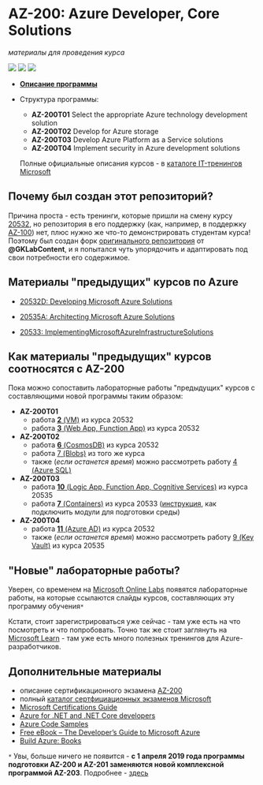 # AZ-200: Azure Developer, Core Solutions
*материалы для проведения курса*

![](https://img.shields.io/badge/made%20for-classroom-green.svg)  ![](https://img.shields.io/badge/made%20with-C%23-red.svg)  ![](https://img.shields.io/badge/temporary-code-blue.svg)

- **[Описание программы](http://nt.ua/education/microsoft/Pages/AZ-200.aspx)**
- Структура программы:
  - **AZ-200T01** Select the appropriate Azure technology development solution
  - **AZ-200T02** Develop for Azure storage
  - **AZ-200T03** Develop Azure Platform as a Service solutions
  - **AZ-200T04** Implement security in Azure development solutions

  Полные официальные описания курсов - в [каталоге IT-тренингов Microsoft](https://www.microsoft.com/en-us/learning/course-list.aspx)

## Почему был создан этот репозиторий?
Причина проста - есть тренинги, которые пришли на смену курсу [20532](https://github.com/MicrosoftLearning/20532-DevelopingMicrosoftAzureSolutions), но репозитория в его поддержку (как, например, в поддержку [AZ-100](https://github.com/MicrosoftLearning/AZ-100-MicrosoftAzureInfrastructureDeployment)) нет, плюс нужно же что-то демонстрировать студентам курса! Поэтому был создан форк [оригинального репозитория](https://github.com/GKLabContent/az200-demos) от **@GKLabContent**, и я попытался чуть упорядочить и адаптировать под свои потребности его содержимое.

## Материалы "предыдущих" курсов по Azure
- [20532D: Developing Microsoft Azure Solutions](https://github.com/MicrosoftLearning/20532-DevelopingMicrosoftAzureSolutions)
- [20535A: Architecting Microsoft Azure Solutions](https://github.com/MicrosoftLearning/20535-ArchitectingMicrosoftAzureSolutions)

- [20533: ImplementingMicrosoftAzureInfrastructureSolutions](https://github.com/MicrosoftLearning/20533-ImplementingMicrosoftAzureInfrastructureSolutions)

## Как материалы "предыдущих" курсов соотносятся с AZ-200
Пока можно сопоставить лабораторные работы "предыдущих" курсов с составляющими новой программы таким образом:
- **AZ-200T01**
  - работа [**2** (VM)](https://github.com/MicrosoftLearning/20532-DevelopingMicrosoftAzureSolutions/blob/master/Instructions/Labs/Mod02/LAB_AK_02.md) из курса 20532
  - работа [**3** (Web App, Function App)](https://github.com/MicrosoftLearning/20532-DevelopingMicrosoftAzureSolutions/blob/master/Instructions/Labs/Mod03/LAB_AK_03.md) из курса 20532
- **AZ-200T02**
  - работа [**6** (CosmosDB)](https://github.com/MicrosoftLearning/20532-DevelopingMicrosoftAzureSolutions/blob/master/Instructions/Labs/Mod06/LAB_AK_06.md) из курса 20532
  - работа [7 (Blobs)](https://github.com/MicrosoftLearning/20532-DevelopingMicrosoftAzureSolutions/blob/master/Instructions/Labs/Mod07/LAB_AK_07.md) из того же курса
  - также (*если останется время*) можно рассмотреть работу [4 (Azure SQL)](https://github.com/MicrosoftLearning/20532-DevelopingMicrosoftAzureSolutions/blob/master/Instructions/Labs/Mod04/LAB_AK_04.md)
- **AZ-200Т03**
  - работа [**10** (Logic App, Function App, Cognitive Services)](https://github.com/MicrosoftLearning/20535-ArchitectingMicrosoftAzureSolutions/blob/master/Instructions/Labs/Mod10/20535A_LAB_AK_10.md) из курса 20535
  - работа [**7** (Containers)](https://github.com/MicrosoftLearning/20533-ImplementingMicrosoftAzureInfrastructureSolutions/blob/master/Instructions/20533E_LAB_AK_07.md) из курса 20533 ([инструкция](https://github.com/liketaurus/az200-demos-snippets/blob/master/AZ200T03/How%20to%20get%2020533%20scripts%20working.md), как подключить модули для подготовки среды)
- **AZ-200T04**
  - работа [**11** (Azure AD)](https://github.com/MicrosoftLearning/20532-DevelopingMicrosoftAzureSolutions/blob/master/Instructions/Labs/Mod11/LAB_AK_11.md) из курса 20532
  - также (*если останется время*) можно рассмотреть работу [9 (Key Vault)](https://github.com/MicrosoftLearning/20535-ArchitectingMicrosoftAzureSolutions/blob/master/Instructions/Labs/Mod09/20535A_LAB_AK_09.md) из курса 20535

## "Новые" лабораторные работы?

Уверен, со временем на [Microsoft Online Labs](https://www.microsoft.com/handsonlabs/SelfPacedLabs) появятся лабораторные работы, на которые ссылаются слайды курсов, составляющих эту программу обучения``*``

Кстати, стоит зарегистрироваться уже сейчас - там уже есть на что посмотреть и что попробовать. Точно так же стоит заглянуть на [Microsoft Learn](https://docs.microsoft.com/en-us/learn/browse/?roles=developer&products=azure) - там уже есть много полезных тренингов для Azure-разработчиков.

## Дополнительные материалы
- описание сертификационного экзамена [AZ-200](https://www.microsoft.com/en-us/learning/exam-az-200.aspx)
- полный [каталог сертфициационных экзаменов Microsoft](https://www.microsoft.com/en-us/learning/exam-list.aspx)
- [Microsoft Certifications Guide](https://www.certificationcamps.com/microsoft-certifications-guide/)
- [Azure for .NET and .NET Core developers](https://docs.microsoft.com/en-us/dotnet/azure/)
- [Azure Code Samples](https://azure.microsoft.com/en-us/resources/samples/?platform=dotnet&sort=2)
- [Free eBook – The Developer’s Guide to Microsoft Azure](https://azure.microsoft.com/en-us/blog/free-ebook-the-developer-s-guide-to-microsoft-azure-now-available/)
- [Build Azure: Books](https://buildazure.com/book/)

``*`` Увы, больше ничего не появится - **с 1 апреля 2019 года программы подготовки AZ-200 и AZ-201 заменяются новой комплексной программой AZ-203**. Подробнее - [здесь](https://www.wintellect.com/course/az-200-microsoft-azure-developer-core-solutions-certification-track/)
